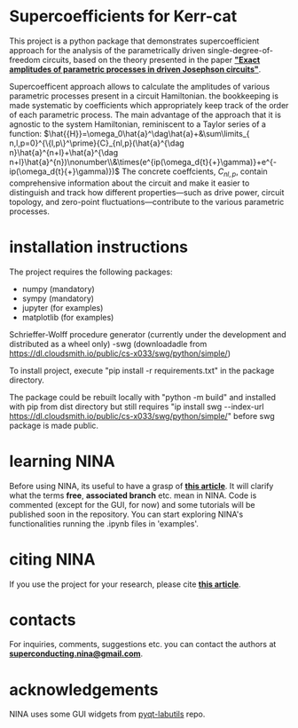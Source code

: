 # Supercoefficients for Kerr-catThis project is a python package that demonstrates supercoefficient approach for the analysis of the parametrically driven single-degree-of-freedom circuits, based on the theory presented in the paper [**"Exact amplitudes of parametric processes in driven Josephson circuits"**](https://arxiv.org/abs/2501.07784).Supercoefficent approach allows to calculate the amplitudes of various parametric processes presentin a circuit Hamiltonian. the bookkeeping is made systematic by coefficients which appropriatelykeep track of the order of each parametric process. The main advantage of the approach that it isagnostic to the system Hamiltonian, reminiscent to a Taylor series of a function:$\hat{{H}}=\omega_0\hat{a}^\dag\hat{a}+&\sum\limits_{ n,l,p=0}^{\{l,p\}^\prime}{C}_{nl,p}(\hat{a}^{\dag n}\hat{a}^{n+l}+\hat{a}^{\dag n+l}\hat{a}^{n})\nonumber\\&\times(e^{ip(\omega_d{t}{+}\gamma)}+e^{-ip(\omega_d{t}{+}\gamma)})$The concrete coeffcients, ${C}_{nl,p}$, contain comprehensive information about the circuit and make it easier to distinguish and track how different properties—such as drive power, circuit topology, and zero-point fluctuations—contribute to the various parametric processes.# installation instructionsThe project requires the following packages:- numpy (mandatory)- sympy (mandatory)- jupyter (for examples)- matplotlib (for examples)Schrieffer-Wolff procedure generator (currently under the development and distributed as a wheel only)-swg (downloadadle from https://dl.cloudsmith.io/public/cs-x033/swg/python/simple/)To install project, execute "pip install -r requirements.txt" in the package directory.The package could be rebuilt locally with "python -m build" and installed with pip from dist directory but still requires "ip install swg --index-url https://dl.cloudsmith.io/public/cs-x033/swg/python/simple/" before swg package is made public.# learning NINABefore using NINA, its useful to have a grasp of [**this article**](https://arxiv.org/abs/2302.03155). It will clarify what the terms **free**, **associated branch** etc. mean in NINA.Code is commented (except for the GUI, for now) and some tutorials will be published soon in the repository.You can start exploring NINA's functionalities running the .ipynb files in 'examples'.# citing NINAIf you use the project for your research, please cite [**this article**](https://arxiv.org/abs/2501.07784).# contactsFor inquiries, comments, suggestions etc. you can contact the authors at **superconducting.nina@gmail.com**.# acknowledgementsNINA uses some GUI widgets from [pyqt-labutils](https://github.com/OE-FET/pyqt-labutils) repo.